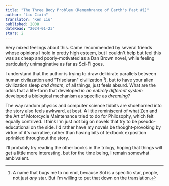 ```yaml
---
title: "The Three Body Problem (Remembrance of Earth's Past #1)"
author: "Liu Cixin"
translator: "Ken Liu"
published: 2008
dateRead: "2024-01-23"
stars: 2
---
```


Very mixed feelings about this. Came recommended by several friends whose
opinions I hold in pretty high esteem, but I couldn't help but feel this was as
cheap and poorly-motivated as a Dan Brown novel, while feeling particularly
unimaginative as far as Sci-Fi goes.

I understand that the author is trying to draw delibirate parallels between 
human civilazation and "Trisolaran" civilization [^1]), but to have your alien
civilization sleep _and dream_, of all things, just feels absurd. What are the
odds that a life-form that developed _in an entirely different system_ developed
a biological mechanism as specific as _dreaming_?

The way random physics and computer science tidbits are shoehorned into the
story also feels awkward, at best. A little reminiscent of what Zen and the Art
of Motorcycle Maintenance tried to do for Philosophy, which felt equally
contrived. I think I'm just not big on novels that try to be pseudo-educational
on the side. I'd rather have my novels be thought-provoking by virtue of it's
narrative, rather than having bits of textbook exposition sprinkled throughout
the story.

I'll probably try reading the other books in the trilogy, hoping that things
will get a little more interesting, but for the time being, I remain somewhat
ambivalent.

[^1]: A name that bugs me to no end, because Sol is a specific star, people, not 
just _any_ star. But I'm willing to put that down on the translation.
